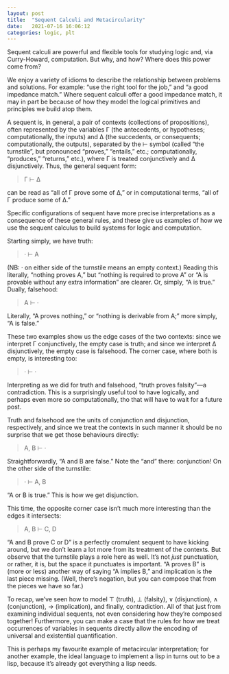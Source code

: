 ```yaml
---
layout: post
title:  "Sequent Calculi and Metacircularity"
date:   2021-07-16 16:06:12
categories: logic, plt
---
```


Sequent calculi are powerful and flexible tools for studying logic and, via Curry-Howard, computation. But why, and how? Where does this power come from?

<!--more-->

We enjoy a variety of idioms to describe the relationship between problems and solutions. For example: “use the right tool for the job,” and “a good impedance match.” Where sequent calculi offer a good impedance match, it may in part be because of how they model the logical primitives and principles we build atop them.

A sequent is, in general, a pair of contexts (collections of propositions), often represented by the variables Γ (the antecedents, or hypotheses; computationally, the inputs) and Δ (the succedents, or consequents; computationally, the outputs), separated by the ⊢ symbol (called “the turnstile”, but pronounced “proves,” “entails,” etc.; computationally, “produces,” “returns,” etc.), where Γ is treated conjunctively and Δ disjunctively. Thus, the general sequent form:

> Γ ⊢ Δ

can be read as “all of Γ prove some of Δ,” or in computational terms, “all of Γ produce some of Δ.”

Specific configurations of sequent have more precise interpretations as a consequence of these general rules, and these give us examples of how we use the sequent calculus to build systems for logic and computation.

Starting simply, we have truth:

> · ⊢ A

(NB: · on either side of the turnstile means an empty context.) Reading this literally, “nothing proves A,” but “nothing is required to prove A” or “A is provable without any extra information” are clearer. Or, simply, “A is true.” Dually, falsehood:

> A ⊢ ·

Literally, “A proves nothing,” or “nothing is derivable from A;” more simply, “A is false.”

These two examples show us the edge cases of the two contexts: since we interpret Γ conjunctively, the empty case is truth; and since we interpret Δ disjunctively, the empty case is falsehood. The corner case, where both is empty, is interesting too:

> · ⊢ ·

Interpreting as we did for truth and falsehood, “truth proves falsity”—a contradiction. This is a surprisingly useful tool to have logically, and perhaps even more so computationally, tho that will have to wait for a future post.

Truth and falsehood are the units of conjunction and disjunction, respectively, and since we treat the contexts in such manner it should be no surprise that we get those behaviours directly:

> A, B ⊢ ·

Straightforwardly, “A and B are false.” Note the “and” there: conjunction! On the other side of the turnstile:

> · ⊢ A, B

“A or B is true.” This is how we get disjunction.

This time, the opposite corner case isn’t much more interesting than the edges it intersects:

> A, B ⊢ C, D

“A and B prove C or D” is a perfectly cromulent sequent to have kicking around, but we don’t learn a lot more from its treatment of the contexts. But observe that the turnstile plays a role here as well. It’s not _just_ punctuation, or rather, it is, but the space it punctuates is important. “A proves B” is (more or less) another way of saying “A implies B,” and implication is the last piece missing. (Well, there’s negation, but you can compose that from the pieces we have so far.)

To recap, we’ve seen how to model ⊤ (truth), ⊥ (falsity), ∨ (disjunction), ∧ (conjunction), → (implication), and finally, contradiction. All of that just from examining individual sequents, not even considering how they’re composed together! Furthermore, you can make a case that the rules for how we treat occurrences of variables in sequents directly allow the encoding of universal and existential quantification.

This is perhaps my favourite example of metacircular interpretation; for another example, the ideal language to implement a lisp in turns out to be a lisp, because it’s already got everything a lisp needs.
